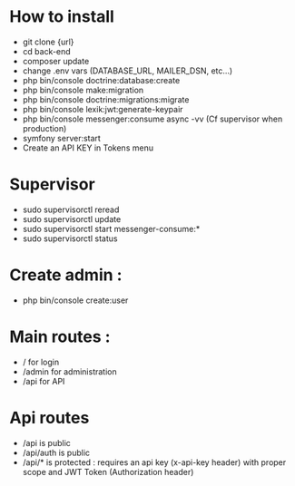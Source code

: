 # How to install
- git clone {url}
- cd back-end
- composer update
- change .env vars (DATABASE_URL, MAILER_DSN, etc...)
- php bin/console doctrine:database:create
- php bin/console make:migration
- php bin/console doctrine:migrations:migrate
- php bin/console lexik:jwt:generate-keypair
- php bin/console messenger:consume async -vv (Cf supervisor when production)
- symfony server:start
- Create an API KEY in Tokens menu


# Supervisor 
- sudo supervisorctl reread
- sudo supervisorctl update
- sudo supervisorctl start messenger-consume:*
- sudo supervisorctl status

# Create admin :

- php bin/console create:user <email> <password> <firstName> <lastName>

# Main routes : 

- /         for login
- /admin    for administration
- /api      for API

# Api routes

- /api is public
- /api/auth is public
- /api/* is protected : requires an api key (x-api-key header) with proper scope and JWT Token (Authorization header)

